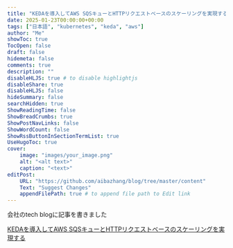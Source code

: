 ```yaml
---
title: "KEDAを導入してAWS SQSキューとHTTPリクエストベースのスケーリングを実現する"
date: 2025-01-23T00:00:00+00:00
tags: ["日本語", "kubernetes", "keda", "aws"]
author: "Me"
showToc: true
TocOpen: false
draft: false
hidemeta: false
comments: true
description: ""
disableHLJS: true # to disable highlightjs
disableShare: true
disableHLJS: false
hideSummary: false
searchHidden: true
ShowReadingTime: false
ShowBreadCrumbs: true
ShowPostNavLinks: false
ShowWordCount: false
ShowRssButtonInSectionTermList: true
UseHugoToc: true
cover:
    image: "images/your_image.png"
    alt: "<alt text>"
    caption: "<text>"
editPost:
    URL: "https://github.com/aibazhang/blog/tree/master/content"
    Text: "Suggest Changes"
    appendFilePath: true # to append file path to Edit link
---
```


会社のtech blogに記事を書きました

[KEDAを導入してAWS SQSキューとHTTPリクエストベースのスケーリングを実現する](https://buildersbox.corp-sansan.com/entry/2025/01/23/100000)